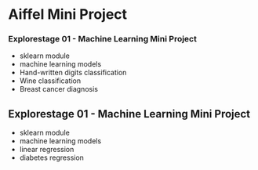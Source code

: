 # Aiffel Mini Project

### Explorestage 01 - Machine Learning Mini Project
- sklearn module
- machine learning models
- Hand-written digits classification
- Wine classification
- Breast cancer diagnosis

## Explorestage 01 - Machine Learning Mini Project
- sklearn module
- machine learning models
- linear regression
- diabetes regression
